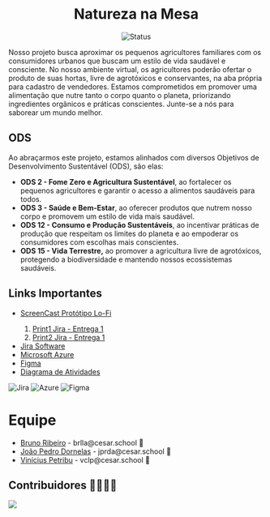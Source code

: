 <h1 align="center">Natureza na Mesa</h1>

<p align="center">
  <img
    src="https://img.shields.io/badge/Status-Em%20desenvolvimento-green?style=flat-square"
    alt="Status"
  />
</p>

<p>
  Nosso projeto busca aproximar os pequenos agricultores familiares com os
  consumidores urbanos que buscam um estilo de vida saudável e consciente. No
  nosso ambiente virtual, os agricultores poderão ofertar o produto de suas
  hortas, livre de agrotóxicos e conservantes, na aba própria para cadastro de
  vendedores. Estamos comprometidos em promover uma alimentação que nutre tanto
  o corpo quanto o planeta, priorizando ingredientes orgânicos e práticas
  conscientes. Junte-se a nós para saborear um mundo melhor.
</p>

<!--Por outro lado, os compradores receberão em suas casas frutas e verduras da melhor qualidade.
Por meio de sistemas de pagamentos mais ágeis para os agricultores e a facilidade de encontrar
produtos de qualidade, nosso projeto tem o objetivo de garantir sistemas sustentáveis de produção
de alimentos e implementar práticas agrícolas resilientes.-->

<h2>ODS</h2>
<p>
  Ao abraçarmos este projeto, estamos alinhados com diversos Objetivos de
  Desenvolvimento Sustentável (ODS), são elas:
</p>
<ul>
  <li>
    <b>ODS 2 - Fome Zero e Agricultura Sustentável</b>, ao fortalecer os
    pequenos agricultores e garantir o acesso a alimentos saudáveis para todos.
  </li>
  <li>
    <b>ODS 3 - Saúde e Bem-Estar</b>, ao oferecer produtos que nutrem nosso
    corpo e promovem um estilo de vida mais saudável.
  </li>
  <li>
    <b>ODS 12 - Consumo e Produção Sustentáveis</b>, ao incentivar práticas de
    produção que respeitam os limites do planeta e ao empoderar os consumidores
    com escolhas mais conscientes.
  </li>
  <li>
    <b>ODS 15 - Vida Terrestre,</b> ao promover a agricultura livre de
    agrotóxicos, protegendo a biodiversidade e mantendo nossos ecossistemas
    saudáveis.
  </li>
</ul>
<p></p>

<h2>Links Importantes</h2>
<ul>
  <li>
    <a
      href="https://drive.google.com/file/d/1-B5eo4Kn4ohz8Wy2rx8n7Ok2avWnGRr8/view?usp=sharing"
      >ScreenCast Protótipo Lo-Fi</a
    >
  </li>
  <ol>
    <li>
      <a
        href="https://drive.google.com/file/d/1fKBDubrYRM0OfsfiGrPuFtaMAWoiZ5tC/view?usp=sharing"
        >Print1 Jira - Entrega 1</a
      >
    </li>
    <li>
      <a
        href="https://drive.google.com/file/d/1Cjy2dJmmQqB71rZnHO9TrNrHbcQeCRaQ/view?usp=sharing"
        >Print2 Jira - Entrega 1</a
      >
    </li>
  </ol>
  <li>
    <a href="https://brlla.atlassian.net/jira/software/projects/NAT/boards/2"
      >Jira Software</a
    >
  </li>

  <li>
    <a
      href="https://portal.azure.com/?Microsoft_Azure_Education_correlationId=1c9f81fb-8425-4b8d-b397-29069dc60844#home"
      >Microsoft Azure</a
    >
  </li>
  <li>
    <a
      href="https://www.figma.com/file/gLjdFQCF3fTfQyUurKPn8I/Untitled?type=design&node-id=1-8&mode=design&t=z6upk37KIBaksBDz-0"
      >Figma</a
    >
  </li>
    <li>
    <a
      href="https://lucid.app/lucidchart/f2cbdb19-8906-4e3b-8f33-011892292cdb/edit?invitationId=inv_c43e7d84-0bd0-493f-87c9-0bd5afac2160"
      >Diagrama de Atividades</a
    >
  </li>
</ul>

![Jira](https://img.shields.io/badge/jira-%230A0FFF.svg?style=for-the-badge&logo=jira&logoColor=white)
![Azure](https://img.shields.io/badge/azure-%230072C6.svg?style=for-the-badge&logo=microsoftazure&logoColor=white)
![Figma](https://img.shields.io/badge/figma-%23F24E1E.svg?style=for-the-badge&logo=figma&logoColor=white)

<!--
![Django](https://img.shields.io/badge/django-%23092E20.svg?style=for-the-badge&logo=django&logoColor=white)
![Visual Studio
Code](https://img.shields.io/badge/Visual%20Studio%20Code-0078d7.svg?style=for-the-badge&logo=visual-studio-code&logoColor=white)
![Python](https://img.shields.io/badge/python-3670A0?style=for-the-badge&logo=python&logoColor=ffdd54)
-->

<h1>Equipe</h1>
<ul>
  <li>
    <a href="https://github.com/brunoribeirol">Bruno Ribeiro</a> -
    brlla@cesar.school 📩
  </li>
  <li>
    <a href="https://github.com/joaopdornelas26">João Pedro Dornelas</a> -
    jprda@cesar.school 📩
  </li>
  <li>
    <a href="https://github.com/vinipetribu">Vinícius Petribu</a> -
    vclp@cesar.school 📩
  </li>
</ul>

<h2>Contribuidores 👨‍👩‍👧‍👦</h2>
<a href="https://github.com/brunoribeirol/naturezaNaMesa/graphs/contributors">
  <img src="https://contrib.rocks/image?repo=brunoribeirol/naturezaNaMesa" />
</a>

